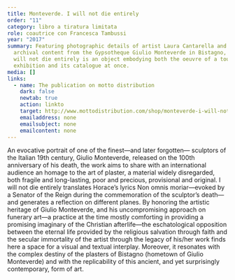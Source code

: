 ```yaml
---
title: Monteverde. I will not die entirely
order: "11"
category: libro a tiratura limitata
role: coautrice con Francesca Tambussi
year: "2017"
summary: Featuring photographic details of artist Laura Cantarella and selected
  archival content from the Gypsotheque Giulio Monteverde in Bistagno, Italy, I
  will not die entirely is an object embodying both the oeuvre of a touring
  exhibition and its catalogue at once.
media: []
links:
  - name: The publication on motto distribution
    dark: false
    newtab: true
    action: linkto
    target: http://www.mottodistribution.com/shop/monteverde-i-will-not-die-entirely-la-gipsoteca-giulio-monterverde-motto.html
    emailaddress: none
    emailsubject: none
    emailcontent: none
---
```

An evocative portrait of one of the finest—and later forgotten— sculptors of the Italian 19th century, Giulio Monteverde, released on the 100th anniversary of his death, the work aims to share with an international audience an homage to the art of plaster, a material widely disregarded, both fragile and long-lasting, poor and precious, provisional and original.
I will not die entirely translates Horace’s lyrics Non omnis moriar—evoked by a Senator of the Reign during the commemoration of the sculptor’s death—and generates a reflection on different planes. By honoring the artistic heritage of Giulio Monteverde, and his uncompromising approach on funerary art—a practice at the time mostly comforting in providing a promising imaginary of the Christian afterlife—the eschatological opposition between the eternal life provided by the religious salvation through faith and the secular immortality of the artist through the legacy of his/her work finds here a space for a visual and textual interplay. Moreover, it resonates with the complex destiny of the plasters of Bistagno (hometown of Giulio Monteverde) and with the replicability of this ancient, and yet surprisingly contemporary, form of art.
